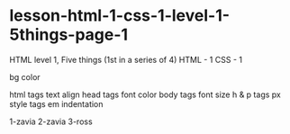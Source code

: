 # lesson-html-1-css-1-level-1-5things-page-1
HTML level 1, Five things (1st in a series of 4)
HTML - 1	CSS - 1
<!DOCTYPE html>	bg color
html tags	text align
head tags	font color
body tags	font size
h & p tags	px
style tags	em
indentation	


1-zavia
2-zavia
3-ross
